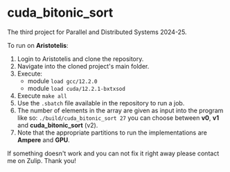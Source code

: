 # cuda_bitonic_sort
The third project for Parallel and Distributed Systems 2024-25.

To run on **Aristotelis**:
1) Login to Aristotelis and clone the repository.
2) Navigate into the cloned project's main folder.
3) Execute:
   - module ```load gcc/12.2.0```
   - module ```load cuda/12.2.1-bxtxsod```
4) Execute ```make all```
5) Use the ```.sbatch``` file available in the repository to run a job.
6) The number of elements in the array are given as input into the program like so:
   ```./build/cuda_bitonic_sort 27```
   you can choose between **v0**, **v1** and **cuda_bitonic_sort** (v2).
7) Note that the appropriate partitions to run the implementations are **Ampere** and **GPU**.

If something doesn't work and you can not fix it right away please contact me on Zulip. Thank you!
